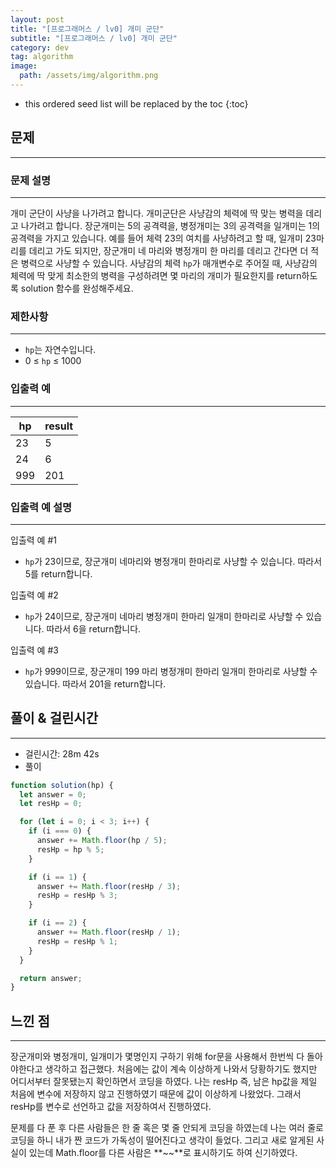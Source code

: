 ```yaml
---
layout: post
title: "[프로그래머스 / lv0] 개미 군단"
subtitle: "[프로그래머스 / lv0] 개미 군단"
category: dev
tag: algorithm
image:
  path: /assets/img/algorithm.png
---
```


<!-- prettier-ignore -->
* this ordered seed list will be replaced by the toc
{:toc}

## 문제

---

### **문제 설명**

---

개미 군단이 사냥을 나가려고 합니다. 개미군단은 사냥감의 체력에 딱 맞는 병력을 데리고 나가려고 합니다. 장군개미는 5의 공격력을, 병정개미는 3의 공격력을 일개미는 1의 공격력을 가지고 있습니다. 예를 들어 체력 23의 여치를 사냥하려고 할 때, 일개미 23마리를 데리고 가도 되지만, 장군개미 네 마리와 병정개미 한 마리를 데리고 간다면 더 적은 병력으로 사냥할 수 있습니다. 사냥감의 체력 `hp`가 매개변수로 주어질 때, 사냥감의 체력에 딱 맞게 최소한의 병력을 구성하려면 몇 마리의 개미가 필요한지를 return하도록 solution 함수를 완성해주세요.

### 제한사항

---

- `hp`는 자연수입니다.
- 0 ≤ `hp` ≤ 1000

### 입출력 예

---

| hp  | result |
| --- | ------ |
| 23  | 5      |
| 24  | 6      |
| 999 | 201    |

### 입출력 예 설명

---

입출력 예 #1

- `hp`가 23이므로, 장군개미 네마리와 병정개미 한마리로 사냥할 수 있습니다. 따라서 5를 return합니다.

입출력 예 #2

- `hp`가 24이므로, 장군개미 네마리 병정개미 한마리 일개미 한마리로 사냥할 수 있습니다. 따라서 6을 return합니다.

입출력 예 #3

- `hp`가 999이므로, 장군개미 199 마리 병정개미 한마리 일개미 한마리로 사냥할 수 있습니다. 따라서 201을 return합니다.

## 풀이 & 걸린시간

---

- 걸린시간: 28m 42s
- 풀이

```jsx
function solution(hp) {
  let answer = 0;
  let resHp = 0;

  for (let i = 0; i < 3; i++) {
    if (i === 0) {
      answer += Math.floor(hp / 5);
      resHp = hp % 5;
    }

    if (i == 1) {
      answer += Math.floor(resHp / 3);
      resHp = resHp % 3;
    }

    if (i == 2) {
      answer += Math.floor(resHp / 1);
      resHp = resHp % 1;
    }
  }

  return answer;
}
```

## 느낀 점

---

장군개미와 병정개미, 일개미가 몇명인지 구하기 위해 for문을 사용해서 한번씩 다 돌아야한다고 생각하고 접근했다. 처음에는 값이 계속 이상하게 나와서 당황하기도 했지만 어디서부터 잘못됐는지 확인하면서 코딩을 하였다. 나는 resHp 즉, 남은 hp값을 제일 처음에 변수에 저장하지 않고 진행하였기 때문에 값이 이상하게 나왔었다. 그래서 resHp를 변수로 선언하고 값을 저장하여서 진행하였다.

문제를 다 푼 후 다른 사람들은 한 줄 혹은 몇 줄 안되게 코딩을 하였는데 나는 여러 줄로 코딩을 하니 내가 짠 코드가 가독성이 떨어진다고 생각이 들었다. 그리고 새로 알게된 사실이 있는데 Math.floor를 다른 사람은 **~~**로 표시하기도 하여 신기하였다.
